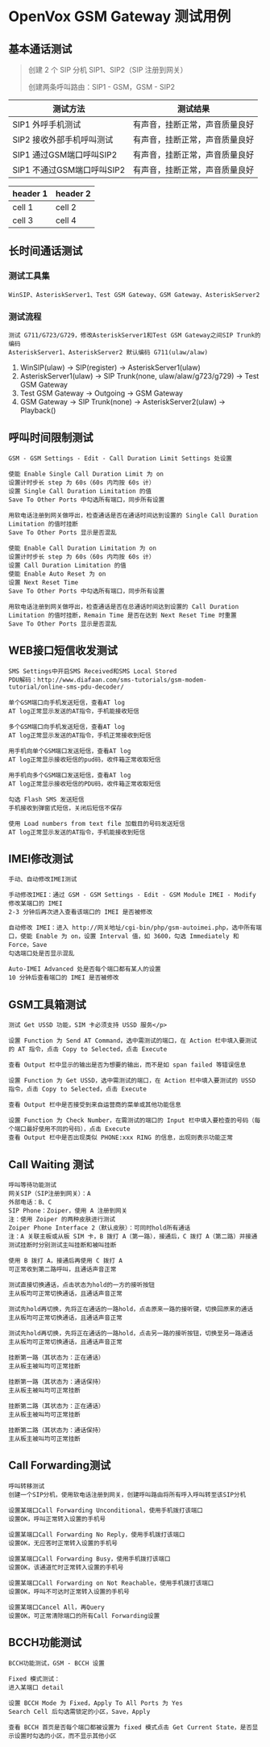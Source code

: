 # OpenVox GSM Gateway 测试用例

## 基本通话测试

> 创建 2 个 SIP 分机 SIP1、SIP2（SIP 注册到网关）
> 
> 创建两条呼叫路由：SIP1 - GSM，GSM - SIP2

| 测试方法 | 测试结果 |
| -------- | -------- |
| SIP1 外呼手机测试 | 有声音，挂断正常，声音质量良好
| SIP2 接收外部手机呼叫测试 | 有声音，挂断正常，声音质量良好
| SIP1 通过GSM端口呼叫SIP2 | 有声音，挂断正常，声音质量良好
| SIP1 不通过GSM端口呼叫SIP2 | 有声音，挂断正常，声音质量良好

| header 1 | header 2 |
| -------- | -------- |
| cell 1   | cell 2   |
| cell 3   | cell 4   |


## 长时间通话测试

### 测试工具集

	WinSIP、AsteriskServer1、Test GSM Gateway、GSM Gateway、AsteriskServer2

### 测试流程

	测试 G711/G723/G729，修改AsteriskServer1和Test GSM Gateway之间SIP Trunk的编码
	AsteriskServer1、AsteriskServer2 默认编码 G711(ulaw/alaw)

1. WinSIP(ulaw) -> SIP(register) -> AsteriskServer1(ulaw)
2. AsteriskServer1(ulaw) -> SIP Trunk(none, ulaw/alaw/g723/g729) -> Test GSM Gateway
3. Test GSM Gateway -> Outgoing -> GSM Gateway
4. GSM Gateway -> SIP Trunk(none) -> AsteriskServer2(ulaw) -> Playback()

## 呼叫时间限制测试

	GSM - GSM Settings - Edit - Call Duration Limit Settings 处设置

	使能 Enable Single Call Duration Limit 为 on
	设置计时步长 step 为 60s（60s 内均按 60s 计）
	设置 Single Call Duration Limitation 的值
	Save To Other Ports 中勾选所有端口，同步所有设置

	用软电话注册到网关做呼出，检查通话是否在通话时间达到设置的 Single Call Duration Limitation 的值时挂断
	Save To Other Ports 显示是否混乱

	使能 Enable Call Duration Limitation 为 on
	设置计时步长 step 为 60s（60s 内均按 60s 计）
	设置 Call Duration Limitation 的值
	使能 Enable Auto Reset 为 on
	设置 Next Reset Time
	Save To Other Ports 中勾选所有端口，同步所有设置

	用软电话注册到网关做呼出，检查通话是否在总通话时间达到设置的 Call Duration Limitation 的值时挂断，Remain Time 是否在达到 Next Reset Time 时重置
	Save To Other Ports 显示是否混乱

## WEB接口短信收发测试

	SMS Settings中开启SMS Received和SMS Local Stored
	PDU解码：http://www.diafaan.com/sms-tutorials/gsm-modem-tutorial/online-sms-pdu-decoder/
	
	单个GSM端口向手机发送短信，查看AT log
	AT log正常显示发送的AT指令，手机能接收短信
	
	多个GSM端口向手机发送短信，查看AT log
	AT log正常显示发送的AT指令，手机正常接收到短信
	
	用手机向单个GSM端口发送短信，查看AT log
	AT log正常显示接收短信的pud码，收件箱正常收取短信
	
	用手机向多个GSM端口发送短信，查看AT log
	AT log正常显示接收短信的PDU码，收件箱正常收取短信
	
	勾选 Flash SMS 发送短信
	手机接收到弹窗式短信，关闭后短信不保存
	
	使用 Load numbers from text file 加载目的号码发送短信
	AT log正常显示发送的AT指令，手机能接收到短信

## IMEI修改测试

	手动、自动修改IMEI测试
	
	手动修改IMEI：通过 GSM - GSM Settings - Edit - GSM Module IMEI - Modify 修改某端口的 IMEI
	2-3 分钟后再次进入查看该端口的 IMEI 是否被修改
	
	自动修改 IMEI：进入 http://网关地址/cgi-bin/php/gsm-autoimei.php，选中所有端口，使能 Enable 为 on，设置 Interval 值，如 3600，勾选 Immediately 和 Force，Save
	勾选端口处是否显示混乱
	
	Auto-IMEI Advanced 处是否每个端口都有某人的设置
	10 分钟后查看端口的 IMEI 是否被修改

## GSM工具箱测试

	测试 Get USSD 功能，SIM 卡必须支持 USSD 服务</p>

	设置 Function 为 Send AT Command，选中需测试的端口，在 Action 栏中填入要测试的 AT 指令，点击 Copy to Selected，点击 Execute
	
	查看 Output 栏中显示的输出是否为想要的输出，而不是如 span failed 等错误信息
	
	设置 Function 为 Get USSD，选中需测试的端口，在 Action 栏中填入要测试的 USSD 指令，点击 Copy to Selected，点击 Execute
	
	查看 Output 栏中是否接受到来自运营商的菜单或其他功能信息
	
	设置 Function 为 Check Number，在需测试的端口的 Input 栏中填入要检查的号码（每个端口最好使用不同的号码），点击 Execute
	查看 Output 栏中是否出现类似 PHONE:xxx RING 的信息，出现则表示功能正常

## Call Waiting 测试

	呼叫等待功能测试
	网关SIP（SIP注册到网关）：A
	外部电话：B、C
	SIP Phone：Zoiper，使用 A 注册到网关
	注：使用 Zoiper 的两种皮肤进行测试
	Zoiper Phone Interface 2（默认皮肤）：可同时hold所有通话
	注：A 关联主板或从板 SIM 卡，B 拨打 A（第一路），接通后，C 拨打 A（第二路）并接通
	测试挂断时分别测试主叫挂断和被叫挂断
	
	使用 B 拨打 A，接通后再使用 C 拨打 A
	可正常收到第二路呼叫，且通话声音正常
	
	测试直接切换通话，点击状态为hold的一方的接听按钮
	主从板均可正常切换通话，且通话声音正常
	
	测试先hold再切换，先将正在通话的一路hold，点击原来一路的接听键，切换回原来的通话
	主从板均可正常切换通话，且通话声音正常
	
	测试先hold再切换，先将正在通话的一路hold，点击另一路的接听按钮，切换至另一路通话
	主从板均可正常切换通话，且通话声音正常
	
	挂断第一路（其状态为：正在通话）
	主从板主被叫均可正常挂断
	
	挂断第一路（其状态为：通话保持）
	主从板主被叫均可正常挂断
	
	挂断第二路（其状态为：正在通话）
	主从板主被叫均可正常挂断
	
	挂断第二路（其状态为：通话保持）
	主从板主被叫均可正常挂断

## Call Forwarding测试

	呼叫转移测试
	创建一个SIP分机，使用软电话注册到网关，创建呼叫路由将所有呼入呼叫转至该SIP分机
	
	设置某端口Call Forwarding Unconditional，使用手机拨打该端口
	设置OK，呼叫正常转入设置的手机号
	
	设置某端口Call Forwarding No Reply，使用手机拨打该端口
	设置OK，无应答时正常转入设置的手机号
	
	设置某端口Call Forwarding Busy，使用手机拨打该端口
	设置OK，该通道忙时正常转入设置的手机号
	
	设置某端口Call Forwarding on Not Reachable，使用手机拨打该端口
	设置OK，呼叫不可达时正常转入设置的手机号
	
	设置某端口Cancel All，再Query
	设置OK，可正常清除端口的所有Call Forwarding设置

## BCCH功能测试

	BCCH功能测试，GSM - BCCH 设置
	
	Fixed 模式测试：
	进入某端口 detail
	
	设置 BCCH Mode 为 Fixed，Apply To All Ports 为 Yes
	Search Cell 后勾选需锁定的小区，Save，Apply
	
	查看 BCCH 首页是否每个端口都被设置为 fixed 模式点击 Get Current State，是否显示设置时勾选的小区，而不显示其他小区